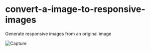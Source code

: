 # convert-a-image-to-responsive-images
Generate responsive images from an original image

![Capture](https://memolog.github.com/blog/assets/images/generate-responsive-images.png)
